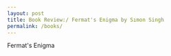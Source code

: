 ```yaml
---
layout: post
title: Book Review:/ Fermat's Enigma by Sımon Singh
permalink: /books/
---
```

Fermat's Enigma